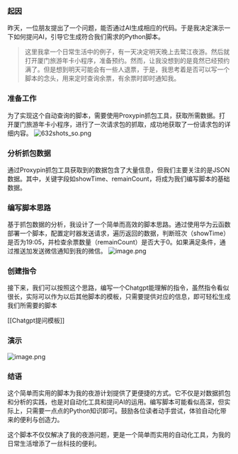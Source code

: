 ### 起因

昨天，一位朋友提出了一个问题，能否通过AI生成相应的代码。于是我决定演示一下如何提问AI，引导它生成符合我们需求的Python脚本。
> 这里我拿一个日常生活中的例子，有一天决定明天晚上去鹭江夜游。然后就打开厦门旅游年卡小程序，准备预约。然而，让我没想到的是竟然已经预约满了。但是想到明天可能会有一些人退票，于是，我思考着是否可以写一个脚本的念头，用来定时查询余票，有余票时即时通知我。

### 准备工作

为了实现这个自动查询的脚本，需要使用Proxypin抓包工具，获取所需数据。打开厦门旅游年卡小程序，进行了一次请求包的抓取，成功地获取了一份请求包的详细内容。
![632shots_so.png](https://cdn.jsdelivr.net/gh/youyiying/blogs@master/images/202312150000181.png)

### 分析抓包数据

通过Proxypin抓包工具获取到的数据包含了大量信息，但我们主要关注的是JSON数据。其中，关键字段如showTime、remainCount，将成为我们编写脚本的基础数据。

### 编写脚本思路

基于抓包数据的分析，我设计了一个简单而高效的脚本思路。通过使用华为云函数部署一个脚本，配置定时器发送请求，遍历返回的数据，判断班次（showTime）是否为19:05，并检查余票数量（remainCount）是否大于0。如果满足条件，通过推送加发送微信通知到我的微信。
![image.png](https://cdn.jsdelivr.net/gh/youyiying/blogs@master/images/202312142334996.png)

### 创建指令
接下来，我们可以按照这个思路，编写一个Chatgpt能理解的指令，虽然指令看似很长，实际可以作为以后其他脚本的模板，只需要提供对应的信息，即可轻松生成我们所需要的脚本

[[Chatgpt提问模板]]

### 演示
![image.png](https://cdn.jsdelivr.net/gh/youyiying/blogs@master/images/202312142352564.png)

### 结语

这个简单而实用的脚本为我的夜游计划提供了更便捷的方式。它不仅是对数据抓包和分析的实践，也是对自动化工具和提问AI的运用。编写脚本可能看似高深，但实际上，只需要一点点的Python知识即可。鼓励各位读者动手尝试，体验自动化带来的便利与创造力。

这个脚本不仅仅解决了我的夜游问题，更是一个简单而实用的自动化工具，为我的日常生活增添了一丝科技的便利。